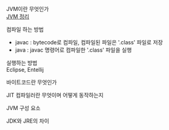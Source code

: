 JVM이란 무엇인가   
[JVM 정리](/Users/jiwojung/goinfre/java/Java/JVM.md)   

컴파일 하는 방법   
- javac : bytecode로 컴파일, 컴파일된 파일은 '.class' 파일로 저장   
- java : javac 명령어로 컴파일한 '.class' 파일을 실행   

실행하는 방법   
Eclipse, Entellij

바이트코드란 무엇인가   

JIT 컴파일러란 무엇이며 어떻게 동작하는지   

JVM 구성 요소   

JDK와 JRE의 차이   
